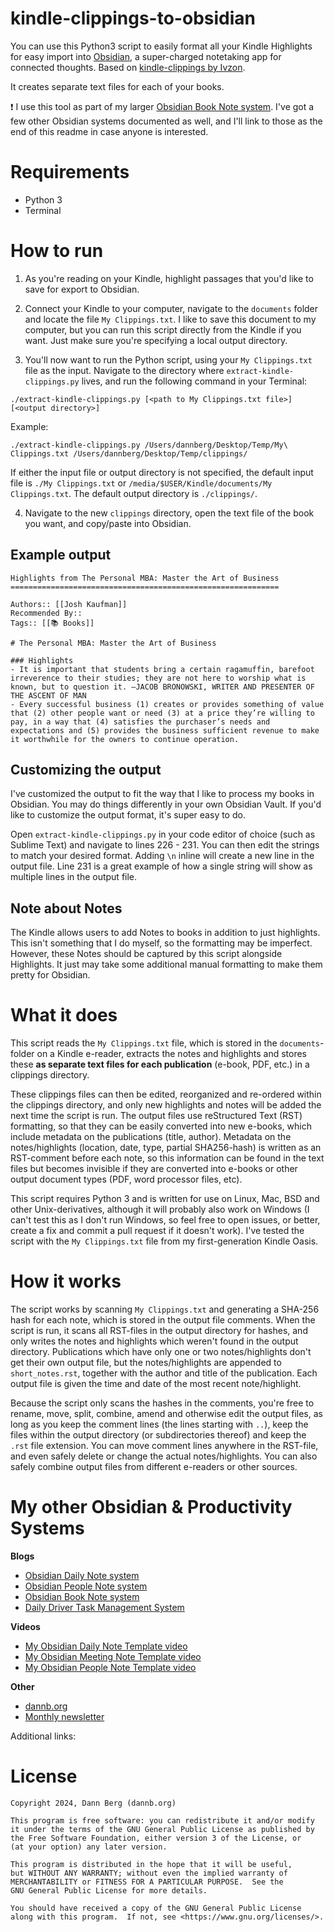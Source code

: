# kindle-clippings-to-obsidian

You can use this Python3 script to easily format all your Kindle Highlights for easy import into [Obsidian](https://obsidian.md/), a super-charged notetaking app for connected thoughts. Based on [kindle-clippings by Ivzon](https://github.com/lvzon/kindle-clippings).

It creates separate text files for each of your books.

❗ I use this tool as part of my larger [Obsidian Book Note system](https://dannb.org/blog/2022/recalling-books-youve-read-made-easy/). I've got a few other Obsidian systems documented as well, and I'll link to those as the end of this readme in case anyone is interested.

# Requirements
- Python 3
- Terminal

# How to run

1. As you're reading on your Kindle, highlight passages that you'd like to save for export to Obsidian.

2. Connect your Kindle to your computer, navigate to the `documents` folder and locate the file `My Clippings.txt`. I like to save this document to my computer, but you can run this script directly from the Kindle if you want. Just make sure you're specifying a local output directory.

3. You'll now want to run the Python script, using your `My Clippings.txt` file as the input. Navigate to the directory where `extract-kindle-clippings.py` lives, and run the following command in your Terminal:

`./extract-kindle-clippings.py [<path to My Clippings.txt file>] [<output directory>]`

Example:

`./extract-kindle-clippings.py /Users/dannberg/Desktop/Temp/My\ Clippings.txt /Users/dannberg/Desktop/Temp/clippings/`

If either the input file or output directory is not specified, the default input file is `./My Clippings.txt` or `/media/$USER/Kindle/documents/My Clippings.txt`. The default output directory is `./clippings/`.

4. Navigate to the new `clippings` directory, open the text file of the book you want, and copy/paste into Obsidian.

## Example output

```
Highlights from The Personal MBA: Master the Art of Business
============================================================

Authors:: [[Josh Kaufman]]
Recommended By::
Tags:: [[📚 Books]]

# The Personal MBA: Master the Art of Business

### Highlights
- It is important that students bring a certain ragamuffin, barefoot irreverence to their studies; they are not here to worship what is known, but to question it. —JACOB BRONOWSKI, WRITER AND PRESENTER OF THE ASCENT OF MAN
- Every successful business (1) creates or provides something of value that (2) other people want or need (3) at a price they’re willing to pay, in a way that (4) satisfies the purchaser’s needs and expectations and (5) provides the business sufficient revenue to make it worthwhile for the owners to continue operation.
```

## Customizing the output

I've customized the output to fit the way that I like to process my books in Obsidian. You may do things differently in your own Obsidian Vault. If you'd like to customize the output format, it's super easy to do.

Open `extract-kindle-clippings.py` in your code editor of choice (such as Sublime Text) and navigate to lines 226 - 231. You can then edit the strings to match your desired format. Adding `\n` inline will create a new line in the output file. Line 231 is a great example of how a single string will show as multiple lines in the output file.

## Note about Notes

The Kindle allows users to add Notes to books in addition to just highlights. This isn't something that I do myself, so the formatting may be imperfect. However, these Notes should be captured by this script alongside Highlights. It just may take some additional manual formatting to make them pretty for Obsidian.

# What it does

This script reads the `My Clippings.txt` file, which is stored in the `documents`-folder on a Kindle e-reader, extracts the notes and highlights and stores these **as separate text files for each publication** (e-book, PDF, etc.) in a clippings directory.

These clippings files can then be edited, reorganized and re-ordered within the clippings directory, and only new highlights and notes will be added the next time the script is run. The output files use reStructured Text (RST) formatting, so that they can be easily converted into new e-books, which include metadata on the publications (title, author). Metadata on the notes/highlights (location, date, type, partial SHA256-hash) is written as an RST-comment before each note, so this information can be found in the text files but becomes invisible if they are converted into e-books or other output document types (PDF, word processor files, etc).

This script requires Python 3 and is written for use on Linux, Mac, BSD and other Unix-derivatives, although it will probably also work on Windows (I can't test this as I don't run Windows, so feel free to open issues, or better, create a fix and commit a pull request if it doesn't work). I've tested the script with the `My Clippings.txt` file from my first-generation Kindle Oasis.

# How it works

The script works by scanning `My Clippings.txt` and generating a SHA-256 hash for each note, which is stored in the output file comments. When the script is run, it scans all RST-files in the output directory for hashes, and only writes the notes and highlights which weren't found in the output directory. Publications which have only one or two notes/highlights don't get their own output file, but the notes/highlights are appended to `short_notes.rst`, together with the author and title of the publication. Each output file is given the time and date of the most recent note/highlight.

Because the script only scans the hashes in the comments, you're free to rename, move, split, combine, amend and otherwise edit the output files, as long as you keep the comment lines (the lines starting with `..`), keep the files within the output directory (or subdirectories thereof) and keep the `.rst` file extension. You can move comment lines anywhere in the RST-file, and even safely delete or change the actual notes/highlights. You can also safely combine output files from different e-readers or other sources.

# My other Obsidian & Productivity Systems

**Blogs**
- [Obsidian Daily Note system](https://dannb.org/blog/2022/obsidian-daily-note-template/)
- [Obsidian People Note system](https://dannb.org/blog/2022/obsidian-people-note-template/)
- [Obsidian Book Note system](https://dannb.org/blog/2022/recalling-books-youve-read-made-easy/)
- [Daily Driver Task Management System](https://dannb.org/blog/2020/daily-driver-task-management-system/)

**Videos**
- [My Obsidian Daily Note Template video](https://youtu.be/v84uSIqqVPQ)
- [My Obsidian Meeting Note Template video](https://youtu.be/Ud16HOQoS5Q)
- [My Obsidian People Note Template video](https://youtu.be/N8K41HDRI3o)

**Other**
- [dannb.org](https://dannb.org)
- [Monthly newsletter](https://dannb.org/newsletter)

Additional links:

# License

    Copyright 2024, Dann Berg (dannb.org)

    This program is free software: you can redistribute it and/or modify
    it under the terms of the GNU General Public License as published by
    the Free Software Foundation, either version 3 of the License, or
    (at your option) any later version.

    This program is distributed in the hope that it will be useful,
    but WITHOUT ANY WARRANTY; without even the implied warranty of
    MERCHANTABILITY or FITNESS FOR A PARTICULAR PURPOSE.  See the
    GNU General Public License for more details.

    You should have received a copy of the GNU General Public License
    along with this program.  If not, see <https://www.gnu.org/licenses/>.

